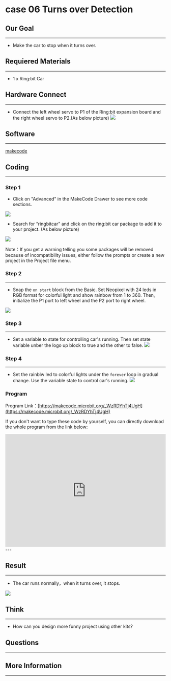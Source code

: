 # case 06 Turns over Detection

## Our Goal
---

- Make the car to stop when it turns over.


## Requiered Materials
---

- 1 x Ring:bit Car

## Hardware Connect
---
- Connect the left wheel servo to P1 of the Ring:bit expansion board and the right wheel servo to P2.(As below picture)
![](./images/MT6Y00d.png)

## Software
---
[makecode](https://makecode.microbit.org/#)
 

## Coding
---
### Step 1
- Click on "Advanced" in the MakeCode Drawer to see more code sections.

![](./images/2qCyzQ7.png)

- Search for “ringbitcar” and click on the ring:bit car package to add it to your project. (As below picture)

![](./images/1Wq2Mov.jpg)

Note：If you get a warning telling you some packages will be removed because of incompatibility issues, either follow the prompts or create a new project in the Project file menu.

### Step 2
---
- Snap the `on start` block from the Basic. Set Neopixel with 24 leds in RGB format for colorful light and show rainbow from 1 to 360.
Then, initialize the P1 port to left wheel and the P2 port to right wheel.

![](./images/R1Fowaz.png)

### Step 3
---
- Set a variable to state for controlling car's running. Then set state variable unber the logo up block to true and the other to false.
![](./images/wjmku1o.png)

### Step 4
---
- Set the rainblw led to colorful lights under the `forever` loop in gradual change.
Use the variable state to control car's running.
![](./images/zla50WK.png)


### Program

Program Link：[https://makecode.microbit.org/_WzRDYhTj4UgH](https://makecode.microbit.org/_WzRDYhTj4UgH)

If you don't want to type these code by yourself, you can directly download the whole program from the link below:

<div style="position:relative;height:0;padding-bottom:70%;overflow:hidden;"><iframe style="position:absolute;top:0;left:0;width:100%;height:100%;" src="https://makecode.microbit.org/#pub:_WzRDYhTj4UgH" frameborder="0" sandbox="allow-popups allow-forms allow-scripts allow-same-origin"></iframe></div>  
---

## Result
---

- The car runs normally，when it turns over, it stops.

![](./images/V9cw4sp.gif)

## Think
---

- How can you design more funny project using other kits?

## Questions
---


## More Information 
---

